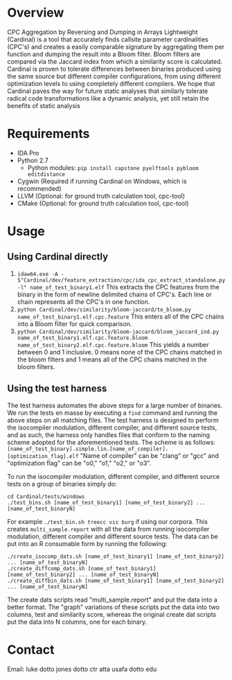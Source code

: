 # Overview
CPC Aggregation by Reversing and Dumping in Arrays Lightweight (Cardinal) is a tool that accurately finds callsite parameter cardinalities (CPC's) and creates a easily comparable signature by aggregating them per function and dumping the result into a Bloom filter. Bloom filters are compared via the Jaccard index from which a similarity score is calculated. Cardinal is proven to tolerate differences between binaries produced using the same source but different compiler configurations, from using different optimization levels to using completely different compilers. We hope that Cardinal paves the way for future static analyses that similarly tolerate radical code transformations like a dynamic analysis, yet still retain the benefits of static analysis

# Requirements
* IDA Pro
* Python 2.7
  * Python modules: `pip install capstone pyelftools pybloom editdistance`
* Cygwin (Required if running Cardinal on Windows, which is recommended)
* LLVM (Optional: for ground truth calculation tool, cpc-tool)
* CMake (Optional: for ground truth calculation tool, cpc-tool)

# Usage
## Using Cardinal directly
1. `idaw64.exe -A -S"Cardinal/dev/feature_extraction/cpc/ida_cpc_extract_standalone.py -l" name_of_test_binary1.elf` This extracts the CPC features from the binary in the form of newline delimited chains of CPC's. Each line or chain represents all the CPC's in one function.
2. `python Cardinal/dev/similarity/bloom-jaccard/to_bloom.py name_of_test_binary1.elf.cpc.feature` This enters all of the CPC chains into a Bloom filter for quick comparison.
3. `python Cardinal/dev/similarity/bloom-jaccard/bloom_jaccard_ind.py name_of_test_binary1.elf.cpc.feature.bloom name_of_test_binary2.elf.cpc.feature.bloom` This yields a number between 0 and 1 inclusive. 0 means none of the CPC chains matched in the bloom filters and 1 means all of the CPC chains matched in the bloom filters.

## Using the test harness
The test harness automates the above steps for a large number of binaries. We run the tests en masse by executing a `find` command and running the above steps on all matching files. The test harness is designed to perform the isocompiler modulation, different compiler, and different source tests, and as such, the harness only handles files that conform to the naming scheme adopted for the aforementioned tests. The scheme is as follows: `[name_of_test_binary].simple.lin.[name_of_compiler].[optimization_flag].elf` "Name of compiler" can be "clang" or "gcc" and "optimization flag" can be "o0," "o1," "o2," or "o3".

To run the isocompiler modulation, different compiler, and different source tests on a group of binaries simply do:
```
cd Cardinal/tests/windows
./test_bins.sh [name_of_test_binary1] [name_of_test_binary2] ... [name_of_test_binaryN]
```

For example `./test_bin.sh treecc vis burg` if using our corpora. This creates `multi_sample.report` with all the data from running isocompiler modulation, different compiler and different source tests. The data can be put into an R consumable form by running the following:
```
./create_isocomp_dats.sh [name_of_test_binary1] [name_of_test_binary2] ... [name_of_test_binaryN]
./create_diffcomp_dats.sh [name_of_test_binary1] [name_of_test_binary2] ... [name_of_test_binaryN]
./create_diffbin_dats.sh [name_of_test_binary1] [name_of_test_binary2] ... [name_of_test_binaryN]
```
The create dats scripts read "multi_sample.report" and put the data into a better format. The "graph" variations of these scripts put the data into two columns, test and similarity score, whereas the original create dat scripts put the data into N columns, one for each binary.

# Contact
Email: luke dotto jones dotto ctr atta usafa dotto edu
